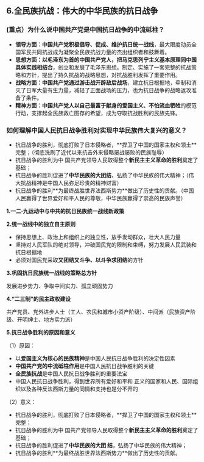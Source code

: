 ## **6.全民族抗战：伟大的中华民族的抗日战争**

### **(重点）为什么说中国共产党是中国抗日战争的中流砥柱？**

- **领导方面：**中国共产党积极倡导、促成、维护**抗日统一战线**，最大限度动员全国军民共同抗战成为凝聚全民族抗战力量的杰出组织者和鼓舞着。
- **思想方面：**以毛泽东为首的中国共产党人，把**马克思列宁主义基本原理同中国具体实践相结合**，创立和发展了毛泽东思想。制定、实施了一套完整的抗战策略和方针，提出了持久抗战的战略思想，对抗战胜利发挥了重要作用。
- **战略方面：**中国共产党通过**游击战开辟敌后战场**，建立抗日根据地，牵制和消灭了日军大量有生力量，减轻了正面战场的压力，也为抗日战争的战略返攻准备了条件。
- **精神方面：**中国共产党人以自己最富于献身的**爱国主义、不怕流血牺牲**的模范行动，支撑起全民族救亡图存的希望，成为夺取抗战胜利的民族先锋。

### **如何理解中国人民抗日战争胜利对实现中华民族伟大复兴的意义？**

- 抗⽇战争的胜利，彻底打败了⽇本侵略者，**捍卫了中国的国家主权和领⼟**完整；（彻底洗刷了近代以来抗击外来侵略屡战屡败的民族耻辱）
- 抗⽇战争的胜利为中 国共产党领导⼈⺠取得整个**新⺠主主义⾰命的胜利**奠定了基础；
- 抗⽇战争的胜利促进了**中华⺠族的⼤团结**，弘扬了中华⺠族的伟⼤精神；（伟大抗战精神是中国人民弥足珍贵的精神财富）
- 抗⽇战争的胜利**为最终战胜世界法⻄斯势⼒**做出了历史性的贡献。（中国人民赢得了世界爱好和平人民的尊敬，中华民族赢得了崇高的民族声誉）



**1.一二·九运动中与中共的抗日民族统一战线新政策**

**2.统一战线中的独立自主原则**

- 保持思想上、政治上和组织上的独立性，放手发动群众，壮大人民力量
- 坚持对人民军队的绝对领导，冲破国民党的限制和束缚，努力发展人民武装和抗日根据地
- 必须对国民党采取**又团结又斗争、以斗争求团结**的方针

**3.巩固抗日民族统一战线的策略总方针**

发展进步势力、争取中间实力、孤立顽固势力

**4.“二三制”的民主政权建设**

共产党员、党外进步人士（工人、农民和城市小资产阶级）、中间派（民族资产阶级、开明绅士、地方实力派）

**5.抗日战争胜利的原因和意义**

（1）原因：

- 以**爱国主义为核心的民族精神**是中国人民抗日战争胜利的决定性因素
- **中国共产党的中流砥柱作用**是中国人民抗日战争胜利的关键
- **全民族抗战**是中国人民抗日战争胜利的重要法宝
- 中国⼈⺠抗⽇战争胜利，得到世界所有爱好和平和 正义的国家和⼈⺠、国际组织以及各种反法⻄斯⼒量的同情和⽀持也是分不开的

（2）意义：

- 抗⽇战争的胜利，彻底打败了⽇本侵略者，**捍卫了中国的国家主权和领⼟**完整；
- 抗⽇战争的胜利为中 国共产党领导⼈⺠取得整个**新⺠主主义⾰命的胜利**奠定了基础；
- 抗⽇战争的胜利促进了**中华⺠族的⼤团 结**，弘扬了中华⺠族的伟⼤精神；
- 抗⽇战争的胜利**为最终战胜世界法⻄斯势⼒**做出了历史性的贡献。